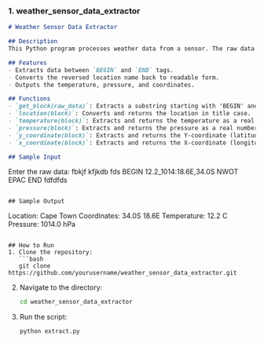 ### 1. **weather_sensor_data_extractor**

```md
# Weather Sensor Data Extractor

## Description
This Python program processes weather data from a sensor. The raw data block is extracted and broken down into useful components like temperature, pressure, coordinates, and location, which are then formatted for human-readable output.

## Features
- Extracts data between `BEGIN` and `END` tags.
- Converts the reversed location name back to readable form.
- Outputs the temperature, pressure, and coordinates.

## Functions
- `get_block(raw_data)`: Extracts a substring starting with 'BEGIN' and ending with 'END'.
- `location(block)`: Converts and returns the location in title case.
- `temperature(block)`: Extracts and returns the temperature as a real number.
- `pressure(block)`: Extracts and returns the pressure as a real number.
- `y_coordinate(block)`: Extracts and returns the Y-coordinate (latitude).
- `x_coordinate(block)`: Extracts and returns the X-coordinate (longitude).

## Sample Input
```
Enter the raw data: fbkjf kfjkdb fds BEGIN 12.2_1014:18.6E,34.0S NWOT EPAC END fdfdfds
```

## Sample Output
```
Location: Cape Town
Coordinates: 34.0S 18.6E
Temperature: 12.2 C
Pressure: 1014.0 hPa
```

## How to Run
1. Clone the repository:
   ```bash
   git clone https://github.com/yourusername/weather_sensor_data_extractor.git
   ```
2. Navigate to the directory:
   ```bash
   cd weather_sensor_data_extractor
   ```
3. Run the script:
   ```bash
   python extract.py
   ```
